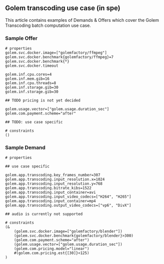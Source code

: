 ## Golem transcoding use case (in spe)

This article contains examples of Demands & Offers which cover the Golem Transcoding batch computation use case.


### Sample Offer

```properties
# properties
golem.svc.docker.image=["golemfactory/ffmpeg"]
golem.svc.docker.benchmark{golemfactory/ffmpeg}=7
golem.svc.docker.benchmark{*}
golem.svc.docker.timeout

golem.inf.cpu.cores=4
golem.inf.mem.gib=16
golem.inf.cpu.threads=8
golem.inf.storage.gib=30
golem.inf.storage.gib=30

## TODO pricing is not yet decided

golem.usage.vector=["golem.usage.duration_sec"]
golem.com.payment.scheme="after"

## TODO: use case specific

# constraints
()
```

### Sample Demand

```properties
# properties

## use case specific

golem.app.transcoding.key_frames_number=307
golem.app.transcoding.input_resolution.x=1024
golem.app.transcoding.input_resolution.y=768
golem.app.transcoding.bitrate_kibs=1522
golem.app.transcoding.input_container=avi
golem.app.transcoding.input_video_codecs=["H264", "H265"]
golem.app.transcoding.input_container=mp4
golem.app.transcoding.output_video_codecs=["vp6", "DivX"]

## audio is currently not supported

# constraints
(&
    (golem.svc.docker.image=["golemfactory/blender"])
    (golem.svc.docker.benchmark{golemfactory/blender}>300)
    (golem.com.payment.scheme="after")
    (golem.usage.vector=["golem.usage.duration_sec"])
    (golem.com.pricing.model="linear")
    #(golem.com.pricing.est{[30]}<125)
)

```
